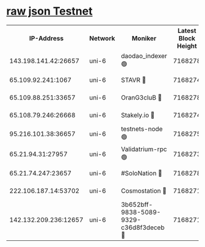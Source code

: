 [raw json Testnet](https://rpc-check.junot.stavr.tech/junot/rpc-junot-result.json)
=


<table><tr><th>IP-Address</th><th>Network</th><th>Moniker</th><th>Latest Block Height</th><th>Earliest Block Height</th><th>Catching Up</th><th>Tx Index</th><th>Voting Power</th><th>Scan Time</th></tr><tr><td>143.198.141.42:26657</td><td>uni-6</td><td>daodao_indexer 🟢</td><td>7168278</td><td>1</td><td>False</td><td>off</td><td>0</td><td>2024-01-18T19:19:32.737635578UTC</td></tr><tr><td>65.109.92.241:1067</td><td>uni-6</td><td>STAVR 🔴</td><td>7168274</td><td>1138541</td><td>False</td><td>on</td><td>6042</td><td>2024-01-18T19:19:20.508196951UTC</td></tr><tr><td>65.109.88.251:33657</td><td>uni-6</td><td>OranG3cluB 🔴</td><td>7168278</td><td>1138541</td><td>False</td><td>on</td><td>11</td><td>2024-01-18T19:19:35.140319287UTC</td></tr><tr><td>65.108.79.246:26668</td><td>uni-6</td><td>Stakely.io 🔴</td><td>7168274</td><td>1570872</td><td>False</td><td>on</td><td>1574932</td><td>2024-01-18T19:19:20.870349833UTC</td></tr><tr><td>95.216.101.38:36657</td><td>uni-6</td><td>testnets-node 🟢</td><td>7168275</td><td>1615130</td><td>False</td><td>on</td><td>0</td><td>2024-01-18T19:19:23.323385790UTC</td></tr><tr><td>65.21.94.31:27957</td><td>uni-6</td><td>Validatrium-rpc 🟢</td><td>7168273</td><td>2943363</td><td>False</td><td>on</td><td>0</td><td>2024-01-18T19:19:16.037574073UTC</td></tr><tr><td>65.21.74.247:23657</td><td>uni-6</td><td>#SoloNation 🔴</td><td>7168278</td><td>5208001</td><td>False</td><td>on</td><td>112</td><td>2024-01-18T19:19:31.825844015UTC</td></tr><tr><td>222.106.187.14:53702</td><td>uni-6</td><td>Cosmostation 🔴</td><td>7168271</td><td>5344501</td><td>False</td><td>on</td><td>110003</td><td>2024-01-18T19:19:13.667526569UTC</td></tr><tr><td>142.132.209.236:12657</td><td>uni-6</td><td>3b652bff-9838-5089-9329-c36d8f3deceb 🔴</td><td>7168271</td><td>7161280</td><td>False</td><td>on</td><td>157563</td><td>2024-01-18T19:19:12.220595124UTC</td></tr></table>